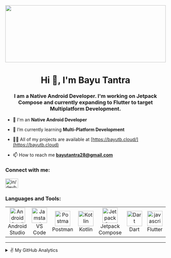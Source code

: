 <img height="180px" width="100%" src="https://www.nevinainfotech.com/new-ni-images/services_pages_img/android-app-development-img.svg" height="175px"/>
<h1 align="center">Hi 👋, I'm Bayu Tantra</h1>
<h3 align="center">I am a Native Android Developer. I'm working on Jetpack Compose and currently expanding to Flutter to target Multiplatform Development.</h3>


- 🔭 I'm an **Native Android Developer**

- 🌱 I’m currently learning **Multi-Platform Development**

- 👨‍💻 All of my projects are available at [https://bayutb.cloud/](https://bayutb.cloud)


- 📫 How to reach me **bayutantra28@gmail.com**

<h3 align="left">Connect with me:</h3>
<p align="left">

<a href="https://www.linkedin.com/in/bayutb123/" target="blank"><img align="center" src="https://raw.githubusercontent.com/rahuldkjain/github-profile-readme-generator/master/src/images/icons/Social/linked-in-alt.svg" alt="in/devboyarif" height="30" width="40" /></a>

</p>

<h3 align="left">Languages and Tools:</h3>

<table align="center">
  <tr>
    <td align="center" width="96">
      <a href="#kotlin">
        <img src="https://developer.android.com/static/studio/images/new-studio-logo-1.png" width="48" height="48" alt="Android Studio" />
      </a>
      <br>Android Studio
    </td>
    <td align="center"  width="96">
      <a href="#vscode">
        <img src="https://upload.wikimedia.org/wikipedia/commons/9/9a/Visual_Studio_Code_1.35_icon.svg" width="48" height="48" alt="Jamstack" />
      </a>
      <br>VS Code
    </td>
    <td align="center" width="96">
      <a href="#Postman">
        <img src="https://seeklogo.com/images/P/postman-logo-0087CA0D15-seeklogo.com.png" width="48" height="48" alt="Postman" />
      </a>
      <br>Postman
    </td>
      <td align="center" width="96">
      <a href="#kotlin">
        <img src="https://upload.wikimedia.org/wikipedia/commons/7/74/Kotlin_Icon.png" width="48" height="48" alt="Kotlin" />
      </a>
      <br>Kotlin
    </td>
    <td align="center" width="96">
      <a href="#css3">
        <img src="https://3.bp.blogspot.com/-VVp3WvJvl84/X0Vu6EjYqDI/AAAAAAAAPjU/ZOMKiUlgfg8ok8DY8Hc-ocOvGdB0z86AgCLcBGAsYHQ/s1600/jetpack%2Bcompose%2Bicon_RGB.png" width="48" height="48" alt="JetpackCompose" />
      </a>
      <br>Jetpack Compose
    </td>
     <td align="center" width="96">
      <a href="#bootstrap">
        <img src="https://image.pngaaa.com/400/23400-middle.png" width="48" height="48" alt="Dart" />
      </a>
      <br>Dart
    </td>
     <td align="center" width="96">
      <a href="#js">
        <img src="https://cdn-images-1.medium.com/max/1200/1*5-aoK8IBmXve5whBQM90GA.png" width="48" height="48" alt="javascript" />
      </a>
      <br>Flutter
    </td>
     <td align="center" width="96">
      <a href="#js">
        <img src="https://upload.wikimedia.org/wikipedia/commons/thumb/9/99/Unofficial_JavaScript_logo_2.svg/1200px-Unofficial_JavaScript_logo_2.svg.png" width="48" height="48" alt="js" />
      </a>
      <br>JS
    </td>
    
     
  </tr>
</table>

---
<details>
  <summary> ✌️ My GitHub Analytics </summary>
<p><img width="100%" height="200px" align="left" src="https://github-readme-stats.vercel.app/api/top-langs?username=bayutb123&show_icons=true&locale=en&layout=compact&theme=radical" alt="bayutb123" /></p>
<p>&nbsp;<img width="100%" height="250px" align="center" src="https://github-readme-stats.vercel.app/api?username=bayutb123&show_icons=true&locale=en&theme=radical" alt="bayutb123" /></p>
</details>
